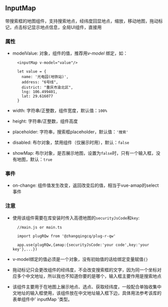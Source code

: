 ## InputMap
带搜索框的地图组件，支持搜索地点，经纬度回显地点，缩放，移动地图，拖动标记，点击标记显示地点信息，全局UI组件，直接用

### 属性
* modelValue: 对象，组件的值，推荐用*v-model* 绑定，如：
  ```
    <inputMap v-model="value"/>
    
    let value = {
      name: '光电园(地铁站)',
      address: "6号线",
      district: "重庆市渝北区",
      lng: 106.499401,
      lat: 29.616077
    }
  ```

* width: 字符串/正整数，组件宽度，默认值：`100%`

* height: 字符串/正整数，组件高度

* placeholder: 字符串，搜索框placeholder，默认值：`'搜索'`

* disabled: 布尔对象，禁用组件（仅展示时用），默认：`false`

* showMap: 布尔对象，是否展示地图，设置为`false`时，只有一个输入框，没有地图，默认：`true`
### 事件
* on-change: 组件值发生改变，返回改变后的值，相当于vue-amap的select事件
### 注意
* 使用该组件需要在库安装时传入高德地图的`securityJsCode`和`key`:
  ```
    //main.js or main.ts
  
    import plugRQw from '@zhangqingcq/plug-r-qw'
  
    app.use(plugRQw,{amap:{securityJsCode:'your code',key:'your key'},...})
  ```

* v-model绑定的值必须是一个对象，没有初始值的话给绑定变量赋值`{}`

* 拖动标记只会更改组件的经纬度，不会改变搜索框的文字，因为同一个坐标对应多个中文地址，所以我也不知道你要的是哪个，输入框主要作用是搜索地点

* 该组件主要用于在地图上展示地点、选点、获取经纬度，一般配合单独收集中文地址的输入框使用，该组件放在中文地址输入框下边，具体用法参考该库的表单组件中' inputMap '类型。
